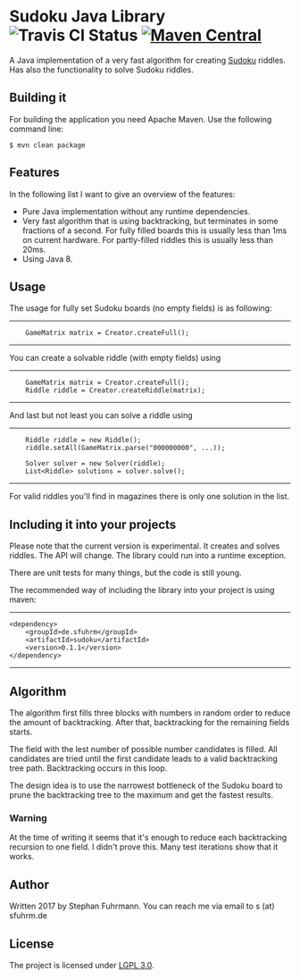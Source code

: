 # Sudoku Java Library ![Travis CI Status](https://travis-ci.org/sfuhrm/sudoku.svg?branch=master) [![Maven Central](https://maven-badges.herokuapp.com/maven-central/de.sfuhrm/sudoku/badge.svg)](https://maven-badges.herokuapp.com/maven-central/de.sfuhrm/sudoku)

A Java implementation of a very fast algorithm for creating [Sudoku](https://en.wikipedia.org/wiki/Sudoku) riddles.
Has also the functionality to solve Sudoku riddles.

## Building it

For building the application you need Apache Maven.
Use the following command line:

    $ mvn clean package
    
## Features

In the following list I want to give an overview of the features:

* Pure Java implementation without any runtime dependencies.
* Very fast algorithm that is using backtracking, but terminates in some fractions of a second. For fully filled boards this is usually less than 1ms on current hardware. For partly-filled riddles this is usually less than 20ms.
* Using Java 8.

## Usage

The usage for fully set Sudoku boards (no empty fields) is as following:

---------------------------------------
        GameMatrix matrix = Creator.createFull();        
---------------------------------------

You can create a solvable riddle (with empty fields) using

---------------------------------------
        GameMatrix matrix = Creator.createFull();        
        Riddle riddle = Creator.createRiddle(matrix);
---------------------------------------

And last but not least you can solve a riddle using

---------------------------------------
        Riddle riddle = new Riddle();
        riddle.setAll(GameMatrix.parse("000000000", ...));
        
        Solver solver = new Solver(riddle);
        List<Riddle> solutions = solver.solve();
---------------------------------------

For valid riddles you'll find in magazines there is only one solution in the list.

## Including it into your projects

Please note that the current version is experimental. It creates and solves riddles. The API will change.
The library could run into a runtime exception.

There are unit tests for many things, but the code is still young.

The recommended way of including the library into your project is using maven:

---------------------------------------
    <dependency>
        <groupId>de.sfuhrm</groupId>
        <artifactId>sudoku</artifactId>
        <version>0.1.1</version>
    </dependency>
---------------------------------------

## Algorithm

The algorithm first fills three blocks with numbers in random order to reduce the amount of backtracking.
After that, backtracking for the remaining fields starts.

The field with the lest number of possible number candidates is filled. All candidates are tried until
the first candidate leads to a valid backtracking tree path. Backtracking occurs in this loop.

The design idea is to use the narrowest bottleneck of the Sudoku board to prune the backtracking
tree to the maximum and get the fastest results.

### Warning

At the time of writing it seems that it's enough to reduce each backtracking recursion to one field.
I didn't prove this. Many test iterations show that it works.

## Author

Written 2017 by Stephan Fuhrmann. You can reach me via email to s (at) sfuhrm.de

## License

The project is licensed under [LGPL 3.0](https://www.gnu.org/licenses/lgpl-3.0.en.html).
